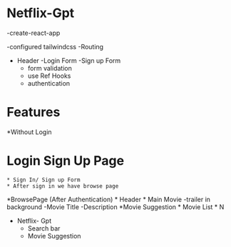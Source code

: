 # Netflix-Gpt

-create-react-app

-configured tailwindcss
-Routing
- Header
    -Login Form
    -Sign up Form
    - form validation
    - use Ref Hooks
    - authentication

    
# Features

*Without Login
# Login Sign Up Page
    * Sign In/ Sign up Form
    * After sign in we have browse page


*BrowsePage (After Authentication) 
    * Header
    * Main Movie
        -trailer in background
        -Movie Title
        -Description
    *Movie Suggestion
        * Movie List * N

* Netflix- Gpt
    * Search bar
    * Movie Suggestion


